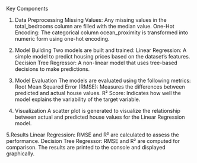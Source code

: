 Key Components
1. Data Preprocessing
Missing Values: Any missing values in the total_bedrooms column are filled with the median value.
One-Hot Encoding: The categorical column ocean_proximity is transformed into numeric form using one-hot encoding.

2. Model Building
Two models are built and trained:
Linear Regression:
A simple model to predict housing prices based on the dataset’s features.
Decision Tree Regressor:
A non-linear model that uses tree-based decisions to make predictions.

3. Model Evaluation
The models are evaluated using the following metrics:
Root Mean Squared Error (RMSE): Measures the differences between predicted and actual house values.
R² Score: Indicates how well the model explains the variability of the target variable.

4. Visualization
A scatter plot is generated to visualize the relationship between actual and predicted house values for the Linear Regression model.

5.Results
Linear Regression:
RMSE and R² are calculated to assess the performance.
Decision Tree Regressor:
RMSE and R² are computed for comparison.
The results are printed to the console and displayed graphically.


